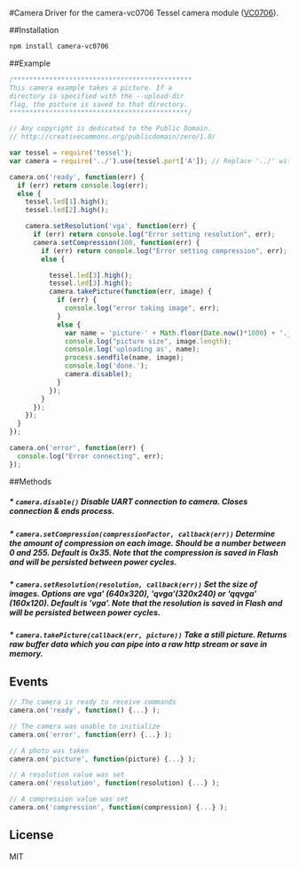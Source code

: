 #Camera
Driver for the camera-vc0706 Tessel camera module ([VC0706](http://www.southernstars.com/skycube/files/VC0706.pdf)).

##Installation
```sh
npm install camera-vc0706
```

##Example
```js
/*********************************************
This camera example takes a picture. If a
directory is specified with the --upload-dir
flag, the picture is saved to that directory.
*********************************************/

// Any copyright is dedicated to the Public Domain.
// http://creativecommons.org/publicdomain/zero/1.0/

var tessel = require('tessel');
var camera = require('../').use(tessel.port['A']); // Replace '../' with 'camera-vc0706' in your own code

camera.on('ready', function(err) {
  if (err) return console.log(err);
  else {
    tessel.led[1].high();
    tessel.led[2].high();

    camera.setResolution('vga', function(err) {
      if (err) return console.log("Error setting resolution", err);
      camera.setCompression(100, function(err) {
        if (err) return console.log("Error setting compression", err);
        else {

          tessel.led[3].high();
          tessel.led[3].high();
          camera.takePicture(function(err, image) {
            if (err) {
              console.log("error taking image", err);
            }
            else {
              var name = 'picture-' + Math.floor(Date.now()*1000) + '.jpg';
              console.log("picture size", image.length);
              console.log('uploading as', name);
              process.sendfile(name, image);
              console.log('done.');
              camera.disable();
            }
          });
        }
      });
    });
  }
});

camera.on('error', function(err) {
  console.log("Error connecting", err);
});
```

##Methods

##### * `camera.disable()` Disable UART connection to camera. Closes connection & ends process.

##### * `camera.setCompression(compressionFactor, callback(err))` Determine the amount of compression on each image. Should be a number between 0 and 255. Default is 0x35. Note that the compression is saved in Flash and will be persisted between power cycles.

##### * `camera.setResolution(resolution, callback(err))` Set the size of images. Options are vga' (640x320), 'qvga'(320x240) or 'qqvga' (160x120). Default is 'vga'. Note that the resolution is saved in Flash and will be persisted between power cycles.

##### * `camera.takePicture(callback(err, picture))` Take a still picture. Returns raw buffer data which you can pipe into a raw http stream or save in memory.

## Events
```.js
// The camera is ready to receive commands
camera.on('ready', function() {...} );

// The camera was unable to initialize
camera.on('error', function(err) {...} );

// A photo was taken
camera.on('picture', function(picture) {...} );

// A resolution value was set
camera.on('resolution', function(resolution) {...} );

// A compression value was set
camera.on('compression', function(compression) {...} );
```


## License

MIT
